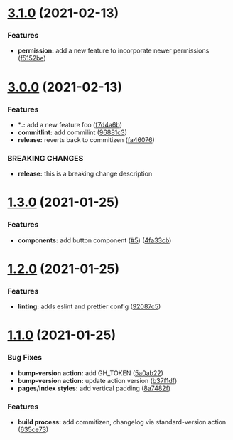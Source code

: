 # [3.1.0](https://github.com/kevjose/build-release-cz/compare/v3.0.0...v3.1.0) (2021-02-13)


### Features

* **permission:** add a new feature to incorporate newer permissions ([f5152be](https://github.com/kevjose/build-release-cz/commit/f5152be644fd07202598b1a3b67440018df65818))



# [3.0.0](https://github.com/kevjose/build-release-cz/compare/v1.3.0...v3.0.0) (2021-02-13)


### Features

* ***.:** add a new feature foo ([f7d4a6b](https://github.com/kevjose/build-release-cz/commit/f7d4a6b5807eb4c79d7a08e26ba8d5e0c4fee69e))
* **commitlint:** add commilint ([96881c3](https://github.com/kevjose/build-release-cz/commit/96881c36b55dfd25ae4cff52faaac7837396e5bc))
* **release:** reverts back to commitizen ([fa46076](https://github.com/kevjose/build-release-cz/commit/fa46076d2ea1f23dca260fda12921f608b16d4bd))


### BREAKING CHANGES

* **release:** this is a breaking change description



# [1.3.0](https://github.com/kevjose/build-release-cz/compare/v1.2.0...v1.3.0) (2021-01-25)


### Features

* **components:** add button component ([#5](https://github.com/kevjose/build-release-cz/issues/5)) ([4fa33cb](https://github.com/kevjose/build-release-cz/commit/4fa33cbd71522fd8d01ab3c6126fe3a266a741f2))



# [1.2.0](https://github.com/kevjose/build-release-cz/compare/v1.1.0...v1.2.0) (2021-01-25)


### Features

* **linting:** adds eslint and prettier config ([92087c5](https://github.com/kevjose/build-release-cz/commit/92087c52a444ae11120362ef7da8d078019862ba))



# [1.1.0](https://github.com/kevjose/build-release-cz/compare/635ce738453c7e4e7676b64105e5b0d819c1eda6...v1.1.0) (2021-01-25)


### Bug Fixes

* **bump-version action:** add GH_TOKEN ([5a0ab22](https://github.com/kevjose/build-release-cz/commit/5a0ab2269a9badea424c0c0f4b4b940981e09e17))
* **bump-version action:** update action version ([b37f1df](https://github.com/kevjose/build-release-cz/commit/b37f1df7b2b7e4482b0fe9eec49f3a581b613c0a))
* **pages/index styles:** add vertical padding ([8a7482f](https://github.com/kevjose/build-release-cz/commit/8a7482fe14175c5fc1fb7d6e24dcb3b98e005235))


### Features

* **build process:** add commitizen, changelog via standard-version action ([635ce73](https://github.com/kevjose/build-release-cz/commit/635ce738453c7e4e7676b64105e5b0d819c1eda6))



